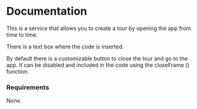 # Documentation

This is a service that allows you to create a tour by opening the app from time to time.

There is a text box where the code is inserted.

By default there is a customizable button to close the tour and go to the app. It can be disabled and included in the code using the closeFrame () function.

### Requirements
None.

